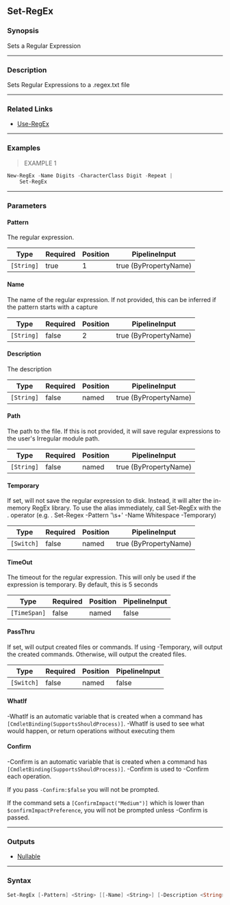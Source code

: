Set-RegEx
---------

### Synopsis
Sets a Regular Expression

---

### Description

Sets Regular Expressions to a .regex.txt file

---

### Related Links
* [Use-RegEx](Use-RegEx.md)

---

### Examples
> EXAMPLE 1

```PowerShell
New-RegEx -Name Digits -CharacterClass Digit -Repeat |
    Set-RegEx
```

---

### Parameters
#### **Pattern**
The regular expression.

|Type      |Required|Position|PipelineInput        |
|----------|--------|--------|---------------------|
|`[String]`|true    |1       |true (ByPropertyName)|

#### **Name**
The name of the regular expression.  If not provided, this can be inferred if the pattern starts with a capture

|Type      |Required|Position|PipelineInput        |
|----------|--------|--------|---------------------|
|`[String]`|false   |2       |true (ByPropertyName)|

#### **Description**
The description

|Type      |Required|Position|PipelineInput        |
|----------|--------|--------|---------------------|
|`[String]`|false   |named   |true (ByPropertyName)|

#### **Path**
The path to the file.  If this is not provided, it will save regular expressions to the user's Irregular module path.

|Type      |Required|Position|PipelineInput        |
|----------|--------|--------|---------------------|
|`[String]`|false   |named   |true (ByPropertyName)|

#### **Temporary**
If set, will not save the regular expression to disk.  Instead, it will alter the in-memory RegEx library.
To use the alias immediately, call Set-RegEx with the . operator (e.g. . Set-Regex -Pattern '\s+' -Name Whitespace -Temporary)

|Type      |Required|Position|PipelineInput        |
|----------|--------|--------|---------------------|
|`[Switch]`|false   |named   |true (ByPropertyName)|

#### **TimeOut**
The timeout for the regular expression.
This will only be used if the expression is temporary.
By default, this is 5 seconds

|Type        |Required|Position|PipelineInput|
|------------|--------|--------|-------------|
|`[TimeSpan]`|false   |named   |false        |

#### **PassThru**
If set, will output created files or commands.
If using -Temporary, will output the created commands.
Otherwise, will output the created files.

|Type      |Required|Position|PipelineInput|
|----------|--------|--------|-------------|
|`[Switch]`|false   |named   |false        |

#### **WhatIf**
-WhatIf is an automatic variable that is created when a command has ```[CmdletBinding(SupportsShouldProcess)]```.
-WhatIf is used to see what would happen, or return operations without executing them
#### **Confirm**
-Confirm is an automatic variable that is created when a command has ```[CmdletBinding(SupportsShouldProcess)]```.
-Confirm is used to -Confirm each operation.

If you pass ```-Confirm:$false``` you will not be prompted.

If the command sets a ```[ConfirmImpact("Medium")]``` which is lower than ```$confirmImpactPreference```, you will not be prompted unless -Confirm is passed.

---

### Outputs
* [Nullable](https://learn.microsoft.com/en-us/dotnet/api/System.Nullable)

---

### Syntax
```PowerShell
Set-RegEx [-Pattern] <String> [[-Name] <String>] [-Description <String>] [-Path <String>] [-Temporary] [-TimeOut <TimeSpan>] [-PassThru] [-WhatIf] [-Confirm] [<CommonParameters>]
```
